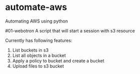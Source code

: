# automate-aws
Automating AWS using python

#01-webotron
A script that will start a session with s3 resource

Currently has following features:
1. List buckets in s3
2. List all objects in a bucket
3. Apply a policy to bucket and create a bucket
4. Upload files to s3 bucket


